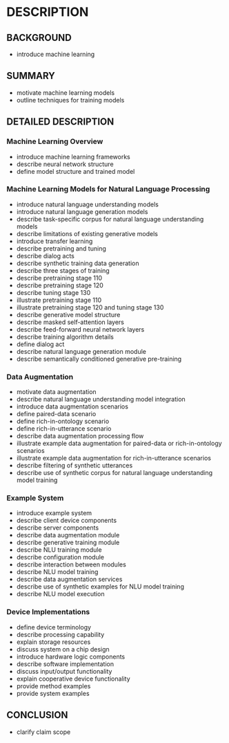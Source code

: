 # DESCRIPTION

## BACKGROUND

- introduce machine learning

## SUMMARY

- motivate machine learning models
- outline techniques for training models

## DETAILED DESCRIPTION

### Machine Learning Overview

- introduce machine learning frameworks
- describe neural network structure
- define model structure and trained model

### Machine Learning Models for Natural Language Processing

- introduce natural language understanding models
- introduce natural language generation models
- describe task-specific corpus for natural language understanding models
- describe limitations of existing generative models
- introduce transfer learning
- describe pretraining and tuning
- describe dialog acts
- describe synthetic training data generation
- describe three stages of training
- describe pretraining stage 110
- describe pretraining stage 120
- describe tuning stage 130
- illustrate pretraining stage 110
- illustrate pretraining stage 120 and tuning stage 130
- describe generative model structure
- describe masked self-attention layers
- describe feed-forward neural network layers
- describe training algorithm details
- define dialog act
- describe natural language generation module
- describe semantically conditioned generative pre-training

### Data Augmentation

- motivate data augmentation
- describe natural language understanding model integration
- introduce data augmentation scenarios
- define paired-data scenario
- define rich-in-ontology scenario
- define rich-in-utterance scenario
- describe data augmentation processing flow
- illustrate example data augmentation for paired-data or rich-in-ontology scenarios
- illustrate example data augmentation for rich-in-utterance scenarios
- describe filtering of synthetic utterances
- describe use of synthetic corpus for natural language understanding model training

### Example System

- introduce example system
- describe client device components
- describe server components
- describe data augmentation module
- describe generative training module
- describe NLU training module
- describe configuration module
- describe interaction between modules
- describe NLU model training
- describe data augmentation services
- describe use of synthetic examples for NLU model training
- describe NLU model execution

### Device Implementations

- define device terminology
- describe processing capability
- explain storage resources
- discuss system on a chip design
- introduce hardware logic components
- describe software implementation
- discuss input/output functionality
- explain cooperative device functionality
- provide method examples
- provide system examples

## CONCLUSION

- clarify claim scope

